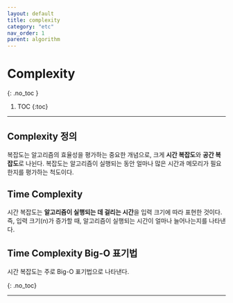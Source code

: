 ```yaml
---
layout: default
title: complexity
category: "etc"
nav_order: 1
parent: algorithm
---
```


# Complexity
{: .no_toc }

1. TOC
{:toc}

--- 

## Complexity 정의
복잡도는 알고리즘의 효율성을 평가하는 중요한 개념으로, 크게 **시간 복잡도**와 **공간 복잡도**로 나뉜다. 복잡도는 알고리즘이 실행되는 동안 얼마나 많은 시간과 메모리가 필요한지를 평가하는 척도이다.

## Time Complexity
시간 복잡도는 **알고리즘이 실행되는 데 걸리는 시간**을 입력 크기에 따라 표현한 것이다. 즉, 입력 크기(n)가 증가할 때, 알고리즘이 실행되는 시간이 얼마나 늘어나는지를 나타낸다.

## Time Complexity Big-O 표기법
시간 복잡도는 주로 Big-O 표기법으로 나타낸다.

{: .no_toc}
> 

---